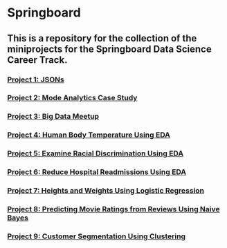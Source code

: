 # Springboard
## This is a repository for the collection of the miniprojects for the Springboard Data Science Career Track.  
### [Project 1: JSONs](https://github.com/chill7627/Springboard/blob/master/sliderule_dsi_json_exercise.ipynb)
### [Project 2: Mode Analytics Case Study](https://github.com/chill7627/Springboard/blob/master/python-notebook_understanding-search-at-yammer.py)
### [Project 3: Big Data Meetup](https://github.com/chill7627/Springboard/blob/master/Big%20Data%20Jax%20Meetup%20on%20LocatorX.pdf)
### [Project 4: Human Body Temperature Using EDA](https://github.com/chill7627/Springboard/blob/master/sliderule_dsi_inferential_statistics_exercise_1.ipynb)
### [Project 5: Examine Racial Discrimination Using EDA](https://github.com/chill7627/Springboard/blob/master/sliderule_dsi_inferential_statistics_exercise_2.ipynb)
### [Project 6: Reduce Hospital Readmissions Using EDA](https://github.com/chill7627/Springboard/blob/master/sliderule_dsi_inferential_statistics_exercise_3.ipynb)
### [Project 7: Heights and Weights Using Logistic Regression](https://github.com/chill7627/Springboard/blob/master/Mini_Project_Logistic_Regression.ipynb)
### [Project 8: Predicting Movie Ratings from Reviews Using Naive Bayes](https://github.com/chill7627/Springboard/blob/master/Mini_Project_Naive_Bayes.ipynb)
### [Project 9: Customer Segmentation Using Clustering](https://github.com/chill7627/Springboard/blob/master/Mini_Project_Clustering.ipynb)
